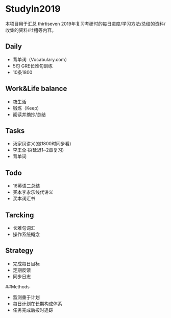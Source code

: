 # StudyIn2019

本项目用于汇总 thirtiseven 2019年复习考研时的每日进度/学习方法/总结的资料/收集的资料/吐槽等内容。



## Daily

- 背单词（Vocabulary.com）
- 5句 GRE长难句训练
- 10条1800



## Work&Life balance

- 夜生活
- 锻炼（Keep)
- 阅读并摘抄/总结



## Tasks

- 汤家凤讲义(做1800时同步看)
- 李王全书(延迟1~2章复习)
- 背单词



## Todo

- 16英语二总结
- 买本李永乐线代讲义
- 买本词汇书



## Tarcking

- 长难句词汇
- 操作系统概念



## Strategy 

- 完成每日目标
- 定期反馈
- 同步日志



##Methods

- 监测重于计划
- 每日计划在长期构成体系
- 任务完成后按时追踪




